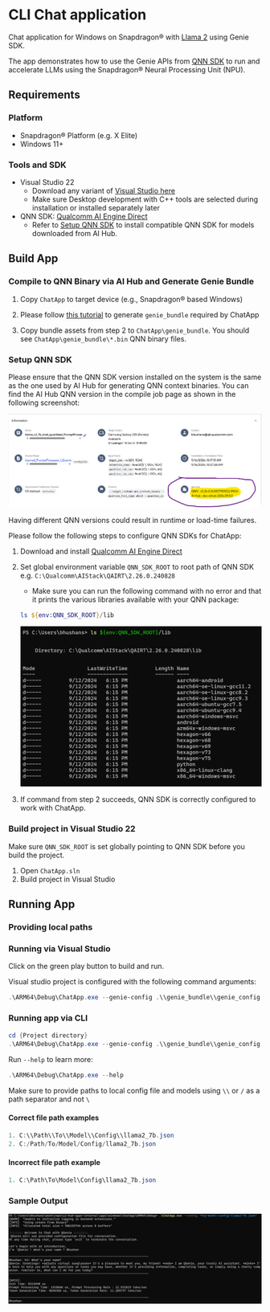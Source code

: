 # CLI Chat application

Chat application for Windows on Snapdragon® with [Llama 2](https://aihub.qualcomm.com/compute/models/llama_v2_7b_chat_quantized) using Genie SDK.

The app demonstrates how to use the Genie APIs from [QNN SDK](https://qpm.qualcomm.com/#/main/tools/details/qualcomm_ai_engine_direct) to run and accelerate LLMs using the Snapdragon® Neural Processing Unit (NPU).

## Requirements

### Platform

- Snapdragon® Platform (e.g. X Elite)
- Windows 11+

### Tools and SDK

- Visual Studio 22
  - Download any variant of [Visual Studio here](https://visualstudio.microsoft.com/vs/)
  - Make sure Desktop development with C++ tools are selected during installation or installed separately later
- QNN SDK: [Qualcomm AI Engine Direct](https://qpm.qualcomm.com/#/main/tools/details/qualcomm_ai_engine_direct)
  - Refer to [Setup QNN SDK](#setup-qnn-sdk) to install compatible QNN SDK for models downloaded from AI Hub.

## Build App

### Compile to QNN Binary via AI Hub and Generate Genie Bundle

1. Copy `ChatApp` to target device (e.g., Snapdragon® based Windows)

2. Please follow [this
tutorial](https://github.com/quic/ai-hub-apps/tree/main/tutorials/llm_on_genie)
to generate `genie_bundle` required by ChatApp

3. Copy bundle assets from step 2 to `ChatApp\genie_bundle`. You should see
`ChatApp\genie_bundle\*.bin` QNN binary files.


### Setup QNN SDK

Please ensure that the QNN SDK version installed on the system is the same as the one used by AI Hub for generating QNN context binaries.
You can find the AI Hub QNN version in the compile job page as shown in the following screenshot:

![QNN version on AI Hub](assets/images/ai-hub-qnn-version.png)

Having different QNN versions could result in runtime or load-time failures.

Please follow the following steps to configure QNN SDKs for ChatApp:

1. Download and install [Qualcomm AI Engine Direct](https://qpm.qualcomm.com/#/main/tools/details/qualcomm_ai_engine_direct)
2. Set global environment variable `QNN_SDK_ROOT` to root path of QNN SDK e.g. `C:\Qualcomm\AIStack\QAIRT\2.26.0.240828`

    - Make sure you can run the following command with no error and that it prints the various libraries available with your QNN package:

    ```powershell
    ls ${env:QNN_SDK_ROOT}/lib
    ```

    ![QNN SDK Verion check](assets/images/sample-qnn-sdk-check.png)
3. If command from step 2 succeeds, QNN SDK is correctly configured to work with ChatApp.


### Build project in Visual Studio 22

Make sure `QNN_SDK_ROOT` is set globally pointing to QNN SDK before you build the project.

1. Open `ChatApp.sln`
2. Build project in Visual Studio

## Running App

### Providing local paths

### Running via Visual Studio

Click on the green play button to build and run.

Visual studio project is configured with the following command arguments:

```powershell
.\ARM64\Debug\ChatApp.exe --genie-config .\\genie_bundle\\genie_config.json --base-dir .\\genie_bundle\\
```

### Running app via CLI

```powershell
cd {Project directory}
.\ARM64\Debug\ChatApp.exe --genie-config .\\genie_bundle\\genie_config.json --base-dir .\\genie_bundle\\
```

Run `--help` to learn more:

```powershell
.\ARM64\Debug\ChatApp.exe --help
```

Make sure to provide paths to local config file and models using `\\` or `/` as a path separator and not `\`


#### Correct file path examples

```powershell
1. C:\\Path\\To\\Model\\Config\\llama2_7b.json
2. C:/Path/To/Model/Config/llama2_7b.json
```

#### Incorrect file path example

```powershell
1. C:\Path\To\Model\Config\llama2_7b.json
```


### Sample Output

![sample_output](assets/images/sample_output.png)
